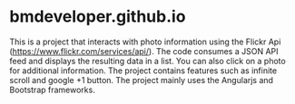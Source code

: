# bmdeveloper.github.io
This is a project that interacts with photo information using the Flickr Api (https://www.flickr.com/services/api/). The code consumes a JSON API feed and displays the resulting data in a list. You can also click on a photo for additional information. The project contains features such as infinite scroll and google +1 button. The project mainly uses the Angularjs and Bootstrap frameworks.

